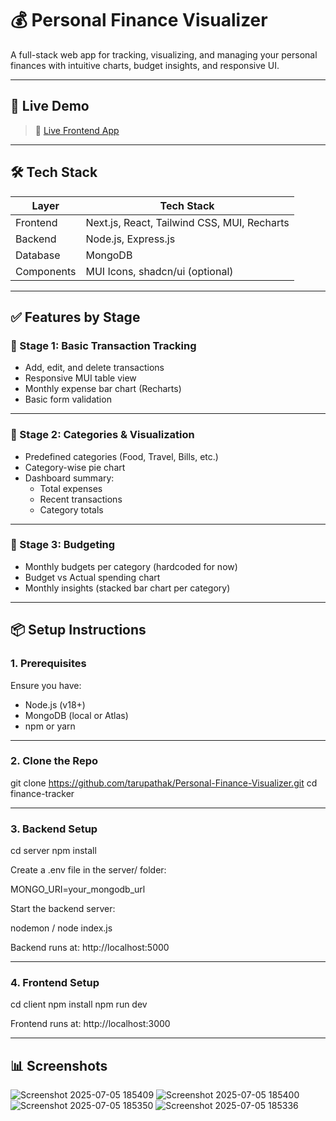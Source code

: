 # 💰 Personal Finance Visualizer

A full-stack web app for tracking, visualizing, and managing your personal finances with intuitive charts, budget insights, and responsive UI.

---

## 🚀 Live Demo

> 🔗 [Live Frontend App](https://personal-finance-visualizer-ng3k.vercel.app/)

---

## 🛠️ Tech Stack

| Layer       | Tech Stack                            |
|-------------|----------------------------------------|
| Frontend    | Next.js, React, Tailwind CSS, MUI, Recharts |
| Backend     | Node.js, Express.js                   |
| Database    | MongoDB                               |
| Components  | MUI Icons, shadcn/ui (optional)       |

---

## ✅ Features by Stage

### 📍 Stage 1: Basic Transaction Tracking

- Add, edit, and delete transactions
- Responsive MUI table view
- Monthly expense bar chart (Recharts)
- Basic form validation

---

### 📍 Stage 2: Categories & Visualization

- Predefined categories (Food, Travel, Bills, etc.)
- Category-wise pie chart
- Dashboard summary:
  - Total expenses
  - Recent transactions
  - Category totals

---

### 📍 Stage 3: Budgeting

- Monthly budgets per category (hardcoded for now)
- Budget vs Actual spending chart
- Monthly insights (stacked bar chart per category)

---

## 📦 Setup Instructions

### 1. Prerequisites

Ensure you have:

- Node.js (v18+)
- MongoDB (local or Atlas)
- npm or yarn

---

### 2. Clone the Repo


git clone https://github.com/tarupathak/Personal-Finance-Visualizer.git
cd finance-tracker

---

### 3. Backend Setup

cd server
npm install

Create a .env file in the server/ folder:

MONGO_URI=your_mongodb_url

Start the backend server:

nodemon / node index.js

Backend runs at: http://localhost:5000

---

### 4. Frontend Setup

cd client
npm install
npm run dev

Frontend runs at: http://localhost:3000

---


## 📊 Screenshots
![Screenshot 2025-07-05 185409](https://github.com/user-attachments/assets/247ae5cf-02f1-4071-ac23-c26b1d3f2ae2)
![Screenshot 2025-07-05 185400](https://github.com/user-attachments/assets/dbb3f204-cd5f-45bd-b9a5-59c119847b4c)
![Screenshot 2025-07-05 185350](https://github.com/user-attachments/assets/b9c8ed7c-6fe9-410e-bb86-6c53634076e6)
![Screenshot 2025-07-05 185336](https://github.com/user-attachments/assets/32398fce-4420-457a-882b-bbbeedfdbd85)


